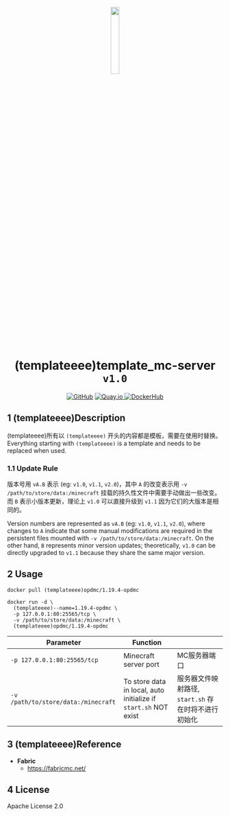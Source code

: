 <div align="center">
	<img (templateeee) src="https://github.com/OPDMC/template_mc-server/raw/main/%23README/icon.png" width="20%"/>
    <h1>(templateeee)template_mc-server <code>v1.0</code></h1>
	<a (templateeee) href='https://github.com/OPDMC/template_mc-server'><img src="https://img.shields.io/badge/-GitHub-3A3A3A?style=flat&amp;logo=GitHub&amp;logoColor=white" referrerpolicy="no-referrer" alt="GitHub"></a>
	<a (templateeee) href=''><img src="https://img.shields.io/badge/-Quay.io-ee0000?style=flat&amp;logo=RedHat&amp;logoColor=white" referrerpolicy="no-referrer" alt="Quay.io">
	<a (templateeee) href=''><img src="https://img.shields.io/badge/-DockerHub-1c90ed?style=flat&amp;logo=Docker&amp;logoColor=white" referrerpolicy="no-referrer" alt="DockerHub"></a></a>
    </tr>
</div>


## 1 (templateeee)Description

(templateeee)所有以 `(templateeee)` 开头的内容都是模板，需要在使用时替换。Everything starting with `(templateeee)` is a template and needs to be replaced when used.

### 1.1 Update Rule

版本号用 `vA.B` 表示 (eg: `v1.0`, `v1.1`, `v2.0`)，其中 `A` 的改变表示用 `-v /path/to/store/data:/minecraft` 挂载的持久性文件中需要手动做出一些改变。而 `B` 表示小版本更新，理论上 `v1.0` 可以直接升级到 `v1.1` 因为它们的大版本是相同的。

Version numbers are represented as `vA.B` (eg: `v1.0`, `v1.1`, `v2.0`), where changes to `A` indicate that some manual modifications are required in the persistent files mounted with `-v /path/to/store/data:/minecraft`. On the other hand, `B` represents minor version updates; theoretically, `v1.0` can be directly upgraded to `v1.1` because they share the same major version.

## 2 Usage

```shell
docker pull (templateeee)opdmc/1.19.4-opdmc
```

```shell
docker run -d \
  (templateeee)--name=1.19.4-opdmc \
  -p 127.0.0.1:80:25565/tcp \
  -v /path/to/store/data:/minecraft \
  (templateeee)opdmc/1.19.4-opdmc
```

| Parameter                             | Function                                                        |                                  |
|---------------------------------------|-----------------------------------------------------------------|----------------------------------|
| `-p 127.0.0.1:80:25565/tcp`           | Minecraft server port                                           | MC服务器端口                          |
| `-v /path/to/store/data:/minecraft`   | To store data in local, auto initialize if `start.sh` NOT exist | 服务器文件映射路径, `start.sh` 存在时将不进行初始化 |

## 3 (templateeee)Reference

- **Fabric**
  - https://fabricmc.net/


## 4 License

Apache License 2.0
